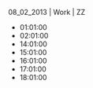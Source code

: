 08_02_2013 | Work | ZZ 
* 01:01:00
* 02:01:00
* 14:01:00
* 15:01:00
* 16:01:00
* 17:01:00
* 18:01:00
